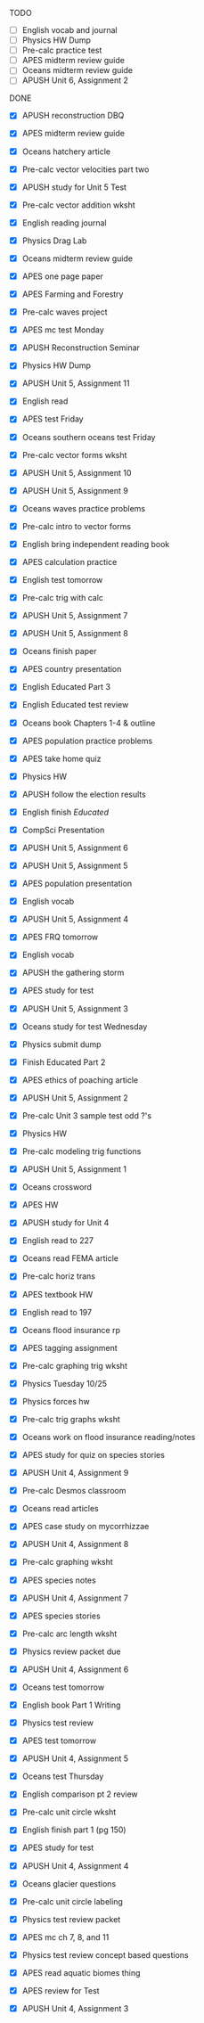 TODO
- [ ] English vocab and journal
- [ ] Physics HW Dump
- [ ] Pre-calc practice test
- [ ] APES midterm review guide
- [ ] Oceans midterm review guide
- [ ] APUSH Unit 6, Assignment 2

DONE
- [X] APUSH reconstruction DBQ
- [X] APES midterm review guide
- [X] Oceans hatchery article
- [X] Pre-calc vector velocities part two
- [X] APUSH study for Unit 5 Test
- [X] Pre-calc vector addition wksht
- [X] English reading journal
- [X] Physics Drag Lab
- [X] Oceans midterm review guide
- [X] APES one page paper
- [X] APES Farming and Forestry
- [X] Pre-calc waves project
- [X] APES mc test Monday
- [X] APUSH Reconstruction Seminar
- [X] Physics HW Dump
- [X] APUSH Unit 5, Assignment 11
- [X] English read 
- [X] APES test Friday
- [X] Oceans southern oceans test Friday
- [X] Pre-calc vector forms wksht
- [X] APUSH Unit 5, Assignment 10
- [X] APUSH Unit 5, Assignment 9
- [X] Oceans waves practice problems
- [X] Pre-calc intro to vector forms
- [X] English bring independent reading book
- [X] APES calculation practice
- [X] English test tomorrow
- [X] Pre-calc trig with calc
- [X] APUSH Unit 5, Assignment 7
- [X] APUSH Unit 5, Assignment 8
- [X] Oceans finish paper
- [X] APES country presentation
- [X] English Educated Part 3
- [X] English Educated test review
- [X] Oceans book Chapters 1-4 & outline
- [X] APES population practice problems
- [X] APES take home quiz
- [X] Physics HW
- [X] APUSH follow the election results
- [X] English finish *Educated*
- [X] CompSci Presentation
- [X] APUSH Unit 5, Assignment 6
- [X] APUSH Unit 5, Assignment 5
- [X] APES population presentation
- [X] English vocab
- [X] APUSH Unit 5, Assignment 4
- [X] APES FRQ tomorrow
- [X] English vocab
- [X] APUSH the gathering storm
- [X] APES study for test
- [X] APUSH Unit 5, Assignment 3
- [X] Oceans study for test Wednesday
- [X] Physics submit dump
- [X] Finish Educated Part 2
- [X] APES ethics of poaching article
- [X] APUSH Unit 5, Assignment 2
- [X] Pre-calc Unit 3 sample test odd ?'s
- [X] Physics HW
- [X] Pre-calc modeling trig functions
- [X] APUSH Unit 5, Assignment 1
- [X] Oceans crossword
- [X] APES HW
- [X] APUSH study for Unit 4
- [X] English read to 227
- [X] Oceans read FEMA article
- [X] Pre-calc horiz trans
- [X] APES textbook HW
- [X] English read to 197
- [X] Oceans flood insurance rp
- [X] APES tagging assignment
- [X] Pre-calc graphing trig wksht
- [X] Physics Tuesday 10/25
- [X] Physics forces hw
- [X] Pre-calc trig graphs wksht
- [X] Oceans work on flood insurance reading/notes
- [X] APES study for quiz on species stories
- [X] APUSH Unit 4, Assignment 9
- [X] Pre-calc Desmos classroom
- [X] Oceans read articles
- [X] APES case study on mycorrhizzae
- [X] APUSH Unit 4, Assignment 8
- [X] Pre-calc graphing wksht
- [X] APES species notes
- [X] APUSH Unit 4, Assignment 7
- [X] APES species stories
- [X] Pre-calc arc length wksht
- [X] Physics review packet due
- [X] APUSH Unit 4, Assignment 6
- [X] Oceans test tomorrow
- [X] English book Part 1 Writing
- [X] Physics test review
- [X] APES test tomorrow
- [X] APUSH Unit 4, Assignment 5
- [X] Oceans test Thursday
- [X] English comparison pt 2 review
- [X] Pre-calc unit circle wksht
- [X] English finish part 1 (pg 150)
- [X] APES study for test
- [X] APUSH Unit 4, Assignment 4
- [X] Oceans glacier questions
- [X] Pre-calc unit circle labeling
- [X] Physics test review packet
- [X] APES mc ch 7, 8, and 11
- [X] Physics test review concept based questions
- [X] APES read aquatic biomes thing
- [X] APES review for Test
- [X] APUSH Unit 4, Assignment 3

